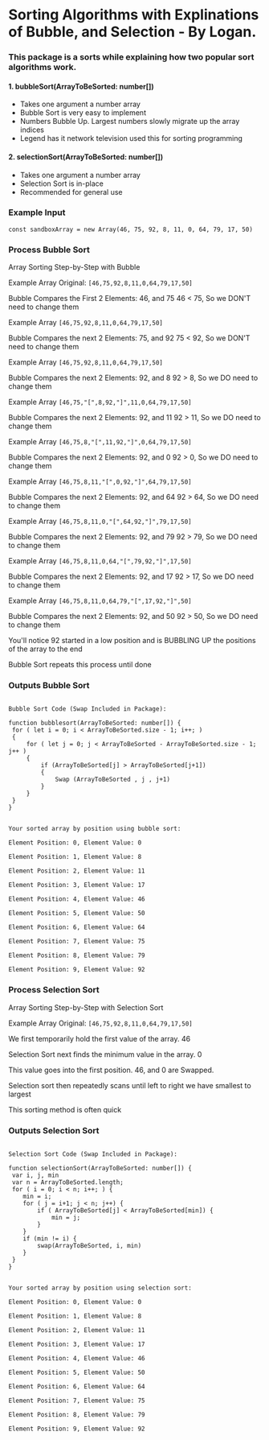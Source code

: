 # Sorting Algorithms with Explinations of Bubble, and Selection - By Logan.

### This package is a sorts while explaining how two popular sort algorithms work.

#### 1. bubbleSort(ArrayToBeSorted: number[])
- Takes one argument a number array
- Bubble Sort is very easy to implement
- Numbers Bubble Up. Largest numbers slowly migrate up the array indices
- Legend has it network television used this for sorting programming

#### 2. selectionSort(ArrayToBeSorted: number[])
- Takes one argument a number array
- Selection Sort is in-place
- Recommended for general use



### Example Input
`const sandboxArray = new Array(46, 75, 92, 8, 11, 0, 64, 79, 17, 50)`

### Process Bubble Sort

Array Sorting Step-by-Step with Bubble

Example Array Original:  `[46,75,92,8,11,0,64,79,17,50]` 

Bubble Compares the First 2 Elements: 46, and 75
46 < 75, So we DON'T need to change them

Example Array `[46,75,92,8,11,0,64,79,17,50]`

Bubble Compares the next 2 Elements: 75, and 92
75 < 92, So we DON'T need to change them

Example Array `[46,75,92,8,11,0,64,79,17,50]` 

Bubble Compares the next 2 Elements: 92, and 8
92 > 8, So we DO need to change them

Example Array `[46,75,"[",8,92,"]",11,0,64,79,17,50]`

Bubble Compares the next 2 Elements: 92, and 11
92 > 11, So we DO need to change them

Example Array `[46,75,8,"[",11,92,"]",0,64,79,17,50]`

Bubble Compares the next 2 Elements: 92, and 0
92 > 0, So we DO need to change them

Example Array `[46,75,8,11,"[",0,92,"]",64,79,17,50]`

Bubble Compares the next 2 Elements: 92, and 64
92 > 64, So we DO need to change them

Example Array `[46,75,8,11,0,"[",64,92,"]",79,17,50]`

Bubble Compares the next 2 Elements: 92, and 79
92 > 79, So we DO need to change them

Example Array `[46,75,8,11,0,64,"[",79,92,"]",17,50]`

Bubble Compares the next 2 Elements: 92, and 17
92 > 17, So we DO need to change them

Example Array `[46,75,8,11,0,64,79,"[",17,92,"]",50]`

Bubble Compares the next 2 Elements: 92, and 50
92 > 50, So we DO need to change them

You'll notice 92 started in a low position and is BUBBLING UP the positions of the array to the end

Bubble Sort repeats this process until done

### Outputs Bubble Sort
```

Bubble Sort Code (Swap Included in Package):

function bubblesort(ArrayToBeSorted: number[]) {
 for ( let i = 0; i < ArrayToBeSorted.size - 1; i++; )
 {
     for ( let j = 0; j < ArrayToBeSorted - ArrayToBeSorted.size - 1; j++ )
     {
         if (ArrayToBeSorted[j] > ArrayToBeSorted[j+1]) 
         {
             Swap (ArrayToBeSorted , j , j+1) 
         }
     }
 }
}


Your sorted array by position using bubble sort:

Element Position: 0, Element Value: 0 

Element Position: 1, Element Value: 8 

Element Position: 2, Element Value: 11 

Element Position: 3, Element Value: 17 

Element Position: 4, Element Value: 46 

Element Position: 5, Element Value: 50 

Element Position: 6, Element Value: 64 

Element Position: 7, Element Value: 75 

Element Position: 8, Element Value: 79 

Element Position: 9, Element Value: 92 
```

### Process Selection Sort

Array Sorting Step-by-Step with Selection Sort

Example Array Original:  `[46,75,92,8,11,0,64,79,17,50]`

We first temporarily hold the first value of the array. 46

Selection Sort next finds the minimum value in the array. 0

This value goes into the first position. 46, and 0 are Swapped.

Selection sort then repeatedly scans until left to right we have smallest to largest

This sorting method is often quick

### Outputs Selection Sort
```

Selection Sort Code (Swap Included in Package):

function selectionSort(ArrayToBeSorted: number[]) {
 var i, j, min 
 var n = ArrayToBeSorted.length;
 for ( i = 0; i < n; i++; ) {
    min = i; 
    for ( j = i+1; j < n; j++) {
        if ( ArrayToBeSorted[j] < ArrayToBeSorted[min]) {
            min = j;
        }
    }
    if (min != i) {
        swap(ArrayToBeSorted, i, min)
    }
 }
}


Your sorted array by position using selection sort:

Element Position: 0, Element Value: 0 

Element Position: 1, Element Value: 8 

Element Position: 2, Element Value: 11 

Element Position: 3, Element Value: 17 

Element Position: 4, Element Value: 46 

Element Position: 5, Element Value: 50 

Element Position: 6, Element Value: 64 

Element Position: 7, Element Value: 75 

Element Position: 8, Element Value: 79 

Element Position: 9, Element Value: 92
```